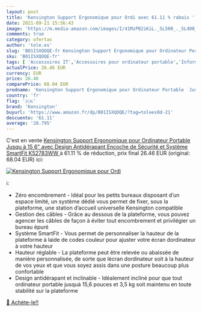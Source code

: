 ```yaml
---
layout: post
title: 'Kensington Support Ergonomique pour Ordi avec 61.11 % rabais '
date: 2021-09-21 15:56:43
image: 'https://m.media-amazon.com/images/I/41MzPB2iKiL._SL500_._SL400_.jpg'
comments: true
category: ofertas
author: 'tole.es'
slug: 'B01ISXQOQE-fr Kensington Support Ergonomique pour Ordinateur Portable...'
sku: 'B01ISXQOQE-fr'
tags: [ 'Accessoires IT','Accessoires pour ordinateur portable','Informatique','Supports pour ordinateur portable','kensington', ]
actualPrice: 26.46 EUR
currency: EUR
price: 26.46
comparePrice: 68.04 EUR
prodname: 'Kensington Support Ergonomique pour Ordinateur Portable  Jusqu à 15 6"  avec Design Antidérapant  Encoche de Sécurité et Système SmartFit  K52783WW '
country: 'fr'
flag: '🇫🇷'
brand: 'Kensington'
buyurl: 'https://www.amazon.fr/dp/B01ISXQOQE/?tag=tolees0d-21'
descuento: '61.11'
average: '28.795'
---
```


C'est en vente [Kensington Support Ergonomique pour Ordinateur Portable  Jusqu à 15 6"  avec Design Antidérapant  Encoche de Sécurité et Système SmartFit  K52783WW ](https://www.amazon.fr/dp/B01ISXQOQE/?tag=tolees0d-21)  à  61.11 % de réduction, prix final  26.46 EUR (original: 68.04 EUR) ici:

[![Kensington Support Ergonomique pour Ordi](https://m.media-amazon.com/images/I/41MzPB2iKiL._SL500_._SL400_.jpg)](https://www.amazon.fr/dp/B01ISXQOQE/?tag=tolees0d-21)

ℹ️:

- Zéro encombrement - Idéal pour les petits bureaux disposant d’un espace limité, un système dédié vous permet de fixer, sous la plateforme, une station d’accueil universelle Kensington compatible
- Gestion des câbles - Grâce au dessous de la plateforme, vous pouvez agencer les câbles de façon à éviter tout encombrement et privilégier un bureau épuré
- Système SmartFit - Vous permet de personnaliser la hauteur de la plateforme à laide de codes couleur pour ajuster votre écran dordinateur à votre hauteur
- Hauteur réglable - La plateforme peut être relevée ou abaissée de manière personnalisée, de sorte que lécran dordinateur soit à la hauteur de vos yeux et que vous soyez assis dans une posture beaucoup plus confortable
- Design antidérapant et inclinable - Idéalement incliné pour que tout ordinateur portable jusquà 15,6 pouces et 3,5 kg soit maintenu en toute stabilité sur la plateforme

[🛒 Achète-le!!](https://www.amazon.fr/dp/B01ISXQOQE/?tag=tolees0d-21)
